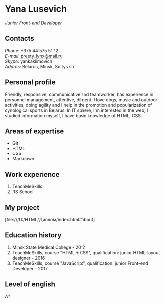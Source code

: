 # Yana Lusevich  
*Junior Front-end Developer*  
## Contacts
*Phone*: +375 44 575 51 12  
*E-mail*: preety_lynx@mail.ru  
*Skype*: yankaklimovich  
*Addres*: Belarus, Minsk, Soltys str
## Personal profile  
Friendly, responsive, communicative and teamworker, has experience in personnel management, attentive, diligent. I love dogs, music and outdoor activities, doing agility and I help in the promotion and popularization of cynological sports in Belarus.
In IT sphere, I'm interested in the web, I studied information myself, I have basic knowledge of HTML, CSS.  

## Areas of expertise  
* Git  
* HTML  
* CSS   
* Markdown
## Work experience  
1. TeachMeSkills
1. RS School  
## My project  
[file:///D:/HTML/Диплом/index.html#about]
## Education history  
1. Minsk State Medical College - 2012  
1. TeachMeSkills, course "HTML + CSS", qualification: junior HTML-layout designer - 2016  
1. TeachMeSkills, course "JavaScript", qualification: junior Front-end Developer - 2017  
## Level of english  
*A1*
